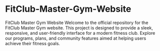 # FitClub-Master-Gym-Website
FitClub Master Gym Website Welcome to the official repository for the FitClub Master Gym website. This project is designed to provide a sleek, responsive, and user-friendly interface for a modern fitness club. Explore our programs, plans, and community features aimed at helping users achieve their fitness goals.
